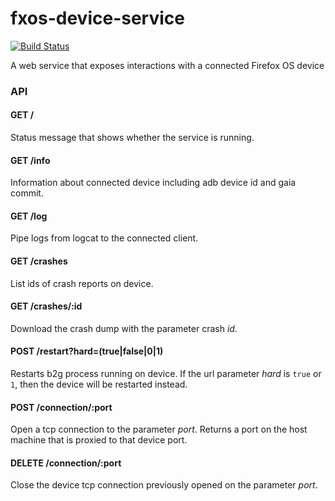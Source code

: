 # fxos-device-service

[![Build Status](https://travis-ci.org/mozilla-b2g/fxos-device-service.png?branch=master)](https://travis-ci.org/mozilla-b2g/fxos-device-service)

A web service that exposes interactions with a connected Firefox OS device

### API

#### GET /

Status message that shows whether the service is running.

#### GET /info

Information about connected device including adb device id and gaia
commit.

#### GET /log

Pipe logs from logcat to the connected client.

#### GET /crashes

List ids of crash reports on device.

#### GET /crashes/:id

Download the crash dump with the parameter crash *id*.

#### POST /restart?hard=(true|false|0|1)

Restarts b2g process running on device. If the url parameter *hard* is
`true` or `1`, then the device will be restarted instead.

#### POST /connection/:port

Open a tcp connection to the parameter *port*. Returns a port on the
host machine that is proxied to that device port.

#### DELETE /connection/:port

Close the device tcp connection previously opened on the parameter
*port*.
